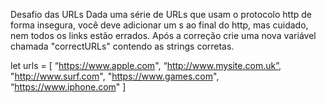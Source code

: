 Desafio das URLs
Dada uma série de URLs que usam o protocolo http de forma insegura,
você deve adicionar um s ao final do http, mas cuidado, nem todos os links
estão errados. Após a correção crie uma nova variável chamada
"correctURLs" contendo as strings corretas.

let urls = [
“https://www.apple.com",
“http://www.mysite.com.uk”,
"http://www.surf.com",
"https://www.games.com",
“https://www.iphone.com"
]

